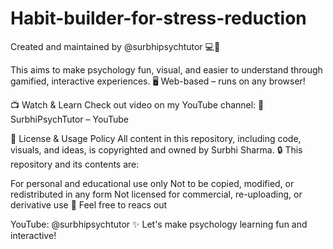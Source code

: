 # Habit-builder-for-stress-reduction
Created and maintained by @surbhipsychtutor 💻📘

This aims to make psychology fun, visual, and easier to understand through gamified, interactive experiences. 🖥️ Web-based – runs on any browser!

📺 Watch & Learn Check out video on my YouTube channel: 🎥 SurbhiPsychTutor – YouTube

📜 License & Usage Policy All content in this repository, including code, visuals, and ideas, is copyrighted and owned by Surbhi Sharma. 🔒 This repository and its contents are:

For personal and educational use only Not to be copied, modified, or redistributed in any form Not licensed for commercial, re-uploading, or derivative use 📩 Feel free to reacs out

YouTube: @surbhipsychtutor ✨ Let's make psychology learning fun and interactive!
